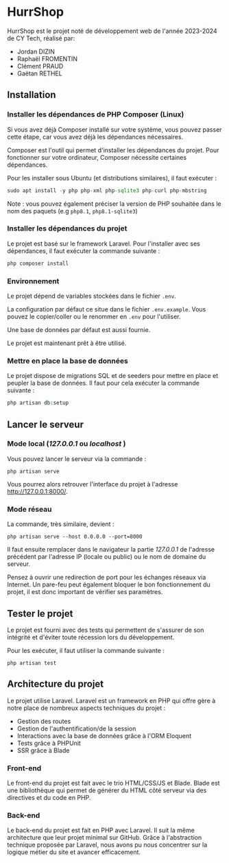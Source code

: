 # HurrShop

HurrShop est le projet noté de développement web de l'année 2023-2024 de CY Tech, réalisé par:
- Jordan DIZIN
- Raphaël FROMENTIN
- Clément PRAUD
- Gaëtan RETHEL

## Installation

### Installer les dépendances de PHP Composer (Linux)

Si vous avez déjà Composer installé sur votre système, vous pouvez passer cette étape, car vous avez déjà les dépendances
nécessaires.

Composer est l'outil qui permet d'installer les dépendances du projet. Pour fonctionner sur votre ordinateur, Composer
nécessite certaines dépendances.

Pour les installer sous Ubuntu (et distributions similaires), il faut exécuter :

```php
sudo apt install -y php php-xml php-sqlite3 php-curl php-mbstring
```

Note : vous pouvez également préciser la version de PHP souhaitée dans le nom des paquets (e.g `php8.1`, `php8.1-sqlite3`)

### Installer les dépendances du projet

Le projet est basé sur le framework Laravel.
Pour l'installer avec ses dépendances, il faut exécuter la commande suivante :

```php
php composer install
```

### Environnement

Le projet dépend de variables stockées dans le fichier `.env`.

La configuration par défaut ce situe dans le fichier `.env.example`.
Vous pouvez le copier/coller ou le renommer en `.env` pour l'utiliser.

Une base de données par défaut est aussi fournie.

Le projet est maintenant prêt à être utilisé.

### Mettre en place la base de données

Le projet dispose de migrations SQL et de seeders pour mettre en place et peupler la base de données. Il faut pour cela
exécuter la commande suivante :

```php
php artisan db:setup
```

## Lancer le serveur

### Mode local (*127.0.0.1* ou *localhost* )
Vous pouvez lancer le serveur via la commande :

```shell
php artisan serve
```

Vous pourrez alors retrouver l'interface du projet à l'adresse http://127.0.0.1:8000/.

### Mode réseau
La commande, très similaire, devient :

```shell
php artisan serve --host 0.0.0.0 --port=8000
```

Il faut ensuite remplacer dans le navigateur la partie *127.0.0.1* de l'adresse précédent par l'adresse IP (locale ou public) ou le nom de domaine du serveur.

Pensez à ouvrir une redirection de port pour les échanges réseaux via Internet. Un pare-feu peut également bloquer le bon fonctionnement du projet, il est donc important de vérifier ses paramètres.

## Tester le projet

Le projet est fourni avec des tests qui permettent de s'assurer de son intégrité et d'éviter toute récession lors du
développement.

Pour les exécuter, il faut utiliser la commande suivante :

```shell
php artisan test
```

## Architecture du projet

Le projet utilise Laravel. Laravel est un framework en PHP qui offre gère à notre place de nombreux aspects techniques
du projet :

- Gestion des routes
- Gestion de l'authentification/de la session
- Interactions avec la base de données grâce à l'ORM Eloquent
- Tests grâce à PHPUnit
- SSR grâce à Blade

### Front-end

Le front-end du projet est fait avec le trio HTML/CSS/JS et Blade. Blade est une bibliothèque qui permet de générer du
HTML côté serveur via des directives et du code en PHP.

### Back-end

Le back-end du projet est fait en PHP avec Laravel. Il suit la même architecture que leur projet minimal sur GitHub.
Grâce à l'abstraction technique proposée par Laravel, nous avons pu nous concentrer sur la logique métier du site et
avancer efficacement.
